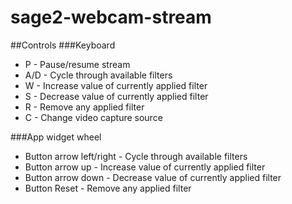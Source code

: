 # sage2-webcam-stream
##Controls
###Keyboard
  - P - Pause/resume stream
  - A/D - Cycle through available filters
  -  W - Increase value of currently applied filter
  -  S - Decrease value of currently applied filter
  -  R - Remove any applied filter
  -  C - Change video capture source

###App widget wheel
  - Button arrow left/right - Cycle through available filters
  - Button arrow up - Increase value of currently applied filter
  - Button arrow down - Decrease value of currently applied filter
  - Button Reset - Remove any applied filter
